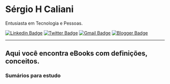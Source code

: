 # Sérgio H Caliani

Entusiasta em Tecnologia e Pessoas.

[![Linkedin Badge](https://img.shields.io/badge/-Sergio%20Caliani-MediumVioletRed?style=flat-square&logo=Linkedin&logoColor=white&link=https://www.linkedin.com/in/sergiohcaliani/)](https://www.linkedin.com/in/sergiohcaliani/) 
[![Twitter Badge](https://img.shields.io/badge/-@shcaliani-deeppink?style=flat-square&labelColor=crimson&logo=twitter&logoColor=white&link=https://twitter.com/shcaliani)](https://twitter.com/shcaliani) 
[![Gmail Badge](https://img.shields.io/badge/-shcaliani@hotmail.com-hotpink?style=flat-square&logo=Gmail&logoColor=white&link=mailto:shcaliani@hotmail.com)](mailto:shcaliani@hotmail.com)
[![Blogger Badge](https://img.shields.io/badge/-http://caixadeleitura.blogspot.com/-pink?style=flat-square&logo=Blogger&logoColor=white&link=http://caixadeleitura.blogspot.com/)](//caixadeleitura.blogspot.com/)
___

## Aqui você encontra eBooks com definições, conceitos.

### Sumários para estudo
